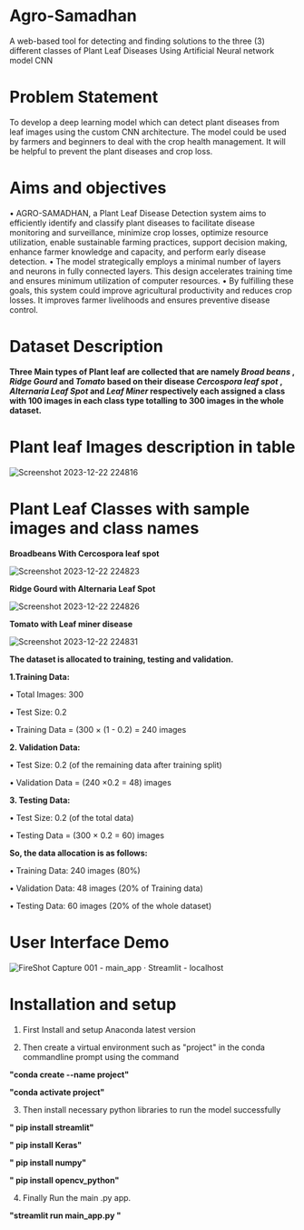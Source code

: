 # Agro-Samadhan
 A web-based tool for detecting and finding solutions to the  three (3) different classes of Plant Leaf Diseases Using Artificial Neural network model CNN

# Problem Statement
 To develop a deep learning model which can detect plant diseases from leaf images using the custom CNN architecture. The model could be used by farmers and beginners to deal with the crop health management. It will be helpful to prevent the plant diseases and crop loss.

# Aims and objectives
•	AGRO-SAMADHAN, a Plant Leaf Disease Detection system aims to efficiently identify and classify plant diseases to facilitate disease monitoring and surveillance, minimize crop losses, optimize resource utilization, enable sustainable farming practices, support decision making, enhance farmer knowledge and capacity, and perform early disease detection.
•	The model strategically employs a minimal number of layers and neurons in fully connected layers. This design accelerates training time and ensures minimum utilization of computer resources.
•	By fulfilling these goals, this system could improve agricultural productivity and reduces crop losses. It improves farmer livelihoods and ensures preventive disease control.
# Dataset Description

**Three Main types of Plant leaf are collected that are namely *Broad beans* , *Ridge Gourd* and *Tomato* based on their disease *Cercospora leaf spot* , *Alternaria Leaf Spot* and *Leaf Miner* respectively each assigned a class with 100 images in each class type totalling to 300 images in the whole dataset.**

# Plant leaf Images description in table

![Screenshot 2023-12-22 224816](https://github.com/gigakad8811/Agro_Samadhan/assets/120395102/3015af35-91cf-415f-bb38-a174ee8f61fc)

# Plant Leaf Classes with sample images and class names

**Broadbeans With Cercospora leaf spot**

![Screenshot 2023-12-22 224823](https://github.com/gigakad8811/Agro_Samadhan/assets/120395102/811b5f8e-103e-471e-b02d-765221e43149)

**Ridge Gourd with Alternaria Leaf Spot**

![Screenshot 2023-12-22 224826](https://github.com/gigakad8811/Agro_Samadhan/assets/120395102/e47c58cf-b859-4f74-b1b7-e1d049e0dddb)

**Tomato with Leaf miner disease**

![Screenshot 2023-12-22 224831](https://github.com/gigakad8811/Agro_Samadhan/assets/120395102/39dee0dd-674d-4c47-964d-846378ec6b43)


**The dataset is allocated to training, testing and validation.**

**1.Training Data:**

•	Total Images: 300

•	Test Size: 0.2

•	Training Data = (300 × (1 - 0.2) = 240 images

**2. Validation Data:**

•	Test Size: 0.2 (of the remaining data after training split)

•	Validation Data = (240 ×0.2 = 48) images

**3. Testing Data:**

•	Test Size: 0.2 (of the total data)

•	Testing Data = (300 × 0.2 = 60) images

**So, the data allocation is as follows:**

•	Training Data: 240 images (80%)

•	Validation Data: 48 images (20% of Training data)

•	Testing Data: 60 images (20% of the whole dataset)

# User Interface Demo

![FireShot Capture 001 - main_app · Streamlit - localhost](https://github.com/gigakad8811/Agro_Samadhan/assets/120395102/09eb6fcb-223b-47c9-9db7-f1f062283c8f)


# Installation and setup

1. First Install and setup Anaconda latest version

2. Then create a virtual environment such as "project" in the conda commandline prompt using the command

 **"conda create --name project"**

 **"conda activate project"**

3. Then install necessary python libraries to run the model successfully

 **" pip install streamlit"**

 **" pip install Keras"**

 **" pip install numpy"**

 **" pip install opencv_python"**

4. Finally Run the main .py app.

 **"streamlit run main_app.py   "**
